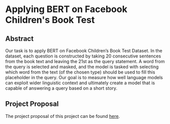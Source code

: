 # Applying BERT on Facebook Children's Book Test

## Abstract
Our task is to apply BERT on Facebook Children’s Book Test Dataset. In the dataset, each question is constructed by taking 20 consecutive sentences from the book text and leaving the 21st as the query statement. A word from the query is selected and masked, and the model is tasked with selecting which word from the text (of the chosen type) should be used to fill this placeholder in the query.
Our goal is to measure how well language models can exploit wider linguistic context and ultimately create a model that is capable of answering a query based on a short story.

## Project Proposal
The project proposal of this project can be found [here](https://github.com/daisy91530/CourseProject/tree/main/Docs).